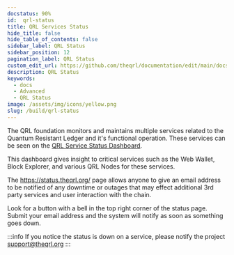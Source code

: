 ```yaml
---
docstatus: 90%
id:  qrl-status
title: QRL Services Status
hide_title: false
hide_table_of_contents: false
sidebar_label: QRL Status
sidebar_position: 12
pagination_label: QRL Status
custom_edit_url: https://github.com/theqrl/documentation/edit/main/docs/qrl-status.md
description: QRL Status
keywords:
  - docs
  - Advanced
  - QRL Status
image: /assets/img/icons/yellow.png
slug: /build/qrl-status
---
```


The QRL foundation monitors and maintains multiple services related to the Quantum Resistant Ledger and it's functional operation. These services can be seen on the [QRL Service Status Dashboard](https://status.theqrl.org/).

This dashboard gives insight to critical services such as the Web Wallet, Block Explorer, and various QRL Nodes for these services. 

The https://status.theqrl.org/ page allows anyone to give an email address to be notified of any downtime or outages that may effect additional 3rd party services and user interaction with the chain.

Look for a button with a bell in the top right corner of the status page. Submit your email address and the system will notify as soon as something goes down. 


:::info
If you notice the status is down on a service, please notify the project support@theqrl.org 
:::

